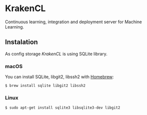 # KrakenCL
Continuous learning, integration and deployment server for Machine Learning.

## Instalation
As config storage *KrakenCL* is using SQLite library.


### macOS

You can install SQLite, libgit2, libssh2 with [Homebrew](https://brew.sh/):

```
$ brew install sqlite libgit2 libssh2
```

### Linux
```
$ sudo apt-get install sqlite3 libsqlite3-dev libgit2
```

